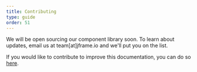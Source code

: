 ```yaml
---
title: Contributing
type: guide
order: 51
---
```


<p class="tip">We will be open sourcing our component library soon. To learn about updates, email us at team[at]jframe.io and we'll put you on the list.</p>

If you would like to contribute to improve this documentation, you can do so [here](https://github.com/jframedev/guide).
